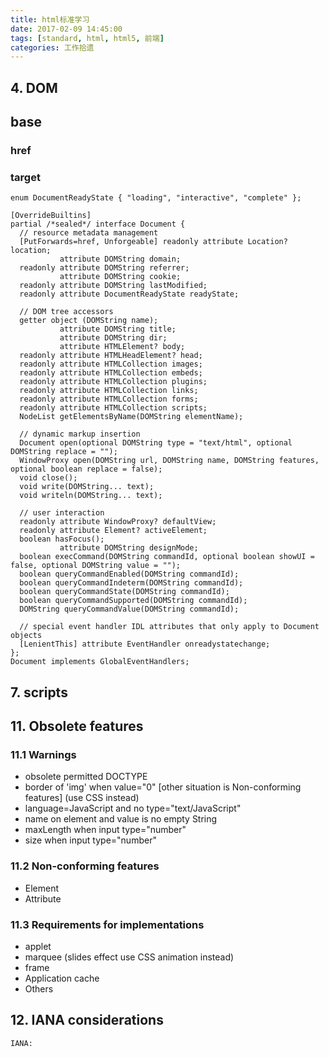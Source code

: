 ```yaml
---
title: html标准学习
date: 2017-02-09 14:45:00
tags: [standard, html, html5, 前端]
categories: 工作拾遗
---
```


## 4. DOM
## base
### href
### target

<!-- more -->
```
enum DocumentReadyState { "loading", "interactive", "complete" };

[OverrideBuiltins]
partial /*sealed*/ interface Document {
  // resource metadata management
  [PutForwards=href, Unforgeable] readonly attribute Location? location;
           attribute DOMString domain;
  readonly attribute DOMString referrer;
           attribute DOMString cookie;
  readonly attribute DOMString lastModified;
  readonly attribute DocumentReadyState readyState;

  // DOM tree accessors
  getter object (DOMString name);
           attribute DOMString title;
           attribute DOMString dir;
           attribute HTMLElement? body;
  readonly attribute HTMLHeadElement? head;
  readonly attribute HTMLCollection images;
  readonly attribute HTMLCollection embeds;
  readonly attribute HTMLCollection plugins;
  readonly attribute HTMLCollection links;
  readonly attribute HTMLCollection forms;
  readonly attribute HTMLCollection scripts;
  NodeList getElementsByName(DOMString elementName);

  // dynamic markup insertion
  Document open(optional DOMString type = "text/html", optional DOMString replace = "");
  WindowProxy open(DOMString url, DOMString name, DOMString features, optional boolean replace = false);
  void close();
  void write(DOMString... text);
  void writeln(DOMString... text);

  // user interaction
  readonly attribute WindowProxy? defaultView;
  readonly attribute Element? activeElement;
  boolean hasFocus();
           attribute DOMString designMode;
  boolean execCommand(DOMString commandId, optional boolean showUI = false, optional DOMString value = "");
  boolean queryCommandEnabled(DOMString commandId);
  boolean queryCommandIndeterm(DOMString commandId);
  boolean queryCommandState(DOMString commandId);
  boolean queryCommandSupported(DOMString commandId);
  DOMString queryCommandValue(DOMString commandId);

  // special event handler IDL attributes that only apply to Document objects
  [LenientThis] attribute EventHandler onreadystatechange;
};
Document implements GlobalEventHandlers;
```

## 7. scripts

## 11. Obsolete features

### 11.1 Warnings

- obsolete permitted DOCTYPE
- border of 'img' when value="0" [other situation is Non-conforming features] (use CSS instead)
- language=JavaScript and no type="text/JavaScript"
- name on <a> element and value is no empty String
- maxLength when input type="number"
- size when input type="number"

### 11.2 Non-conforming features

- Element
- Attribute

### 11.3 Requirements for implementations

- applet
- marquee (slides effect use CSS animation instead)
- frame
- Application cache
- Others


## 12. IANA considerations
```
IANA:
```
